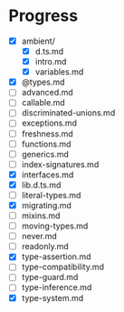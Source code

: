 
# Progress

- [x] ambient/
  - [x] d.ts.md
  - [x] intro.md
  - [x] variables.md
- [x] @types.md
- [ ] advanced.md
- [ ] callable.md
- [ ] discriminated-unions.md
- [ ] exceptions.md
- [ ] freshness.md
- [ ] functions.md
- [ ] generics.md
- [ ] index-signatures.md
- [x] interfaces.md
- [x] lib.d.ts.md
- [ ] literal-types.md
- [x] migrating.md
- [ ] mixins.md
- [ ] moving-types.md
- [ ] never.md
- [ ] readonly.md
- [x] type-assertion.md
- [ ] type-compatibility.md
- [ ] type-guard.md
- [ ] type-inference.md
- [x] type-system.md
